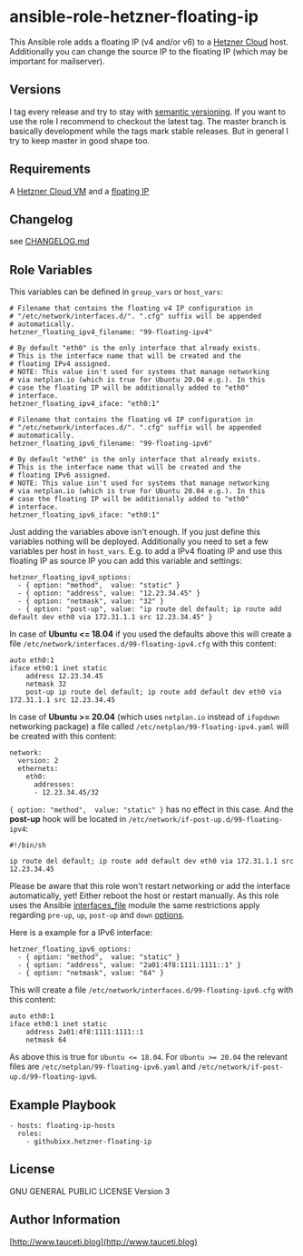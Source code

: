 ansible-role-hetzner-floating-ip
================================

This Ansible role adds a floating IP (v4 and/or v6) to a [Hetzner Cloud](https://www.hetzner.cloud) host. Additionally you can change the source IP to the floating IP (which may be important for mailserver).

Versions
--------

I tag every release and try to stay with [semantic versioning](http://semver.org). If you want to use the role I recommend to checkout the latest tag. The master branch is basically development while the tags mark stable releases. But in general I try to keep master in good shape too.

Requirements
------------

A [Hetzner Cloud VM](https://www.hetzner.cloud) and a [floating IP](https://docs.hetzner.com/cloud/floating-ips/persistent-configuration/)

Changelog
---------

see [CHANGELOG.md](https://github.com/githubixx/ansible-role-hetzner-floating-ip/blob/master/CHANGELOG.md)

Role Variables
--------------

This variables can be defined in `group_vars` or `host_vars`:

```
# Filename that contains the floating v4 IP configuration in
# "/etc/network/interfaces.d/". ".cfg" suffix will be appended
# automatically.
hetzner_floating_ipv4_filename: "99-floating-ipv4"

# By default "eth0" is the only interface that already exists.
# This is the interface name that will be created and the
# floating IPv4 assigned.
# NOTE: This value isn't used for systems that manage networking
# via netplan.io (which is true for Ubuntu 20.04 e.g.). In this
# case the floating IP will be additionally added to "eth0"
# interface.
hetzner_floating_ipv4_iface: "eth0:1"

# Filename that contains the floating v6 IP configuration in
# "/etc/network/interfaces.d/". ".cfg" suffix will be appended
# automatically.
hetzner_floating_ipv6_filename: "99-floating-ipv6"

# By default "eth0" is the only interface that already exists.
# This is the interface name that will be created and the
# floating IPv6 assigned.
# NOTE: This value isn't used for systems that manage networking
# via netplan.io (which is true for Ubuntu 20.04 e.g.). In this
# case the floating IP will be additionally added to "eth0"
# interface.
hetzner_floating_ipv6_iface: "eth0:1"
```

Just adding the variables above isn't enough. If you just define this variables nothing will be deployed. Additionally you need to set a few variables per host in `host_vars`. E.g. to add a IPv4 floating IP and use this floating IP as source IP you can add this variable and settings:

```
hetzner_floating_ipv4_options:
  - { option: "method",  value: "static" }
  - { option: "address", value: "12.23.34.45" }
  - { option: "netmask", value: "32" }
  - { option: "post-up", value: "ip route del default; ip route add default dev eth0 via 172.31.1.1 src 12.23.34.45" }
```

In case of **Ubuntu <= 18.04** if you used the defaults above this will create a file `/etc/network/interfaces.d/99-floating-ipv4.cfg` with this content:

```
auto eth0:1
iface eth0:1 inet static
    address 12.23.34.45
    netmask 32
    post-up ip route del default; ip route add default dev eth0 via 172.31.1.1 src 12.23.34.45
```

In case of **Ubuntu >= 20.04** (which uses `netplan.io` instead of `ifupdown` networking package) a file called `/etc/netplan/99-floating-ipv4.yaml` will be created with this content:

```
network:
  version: 2
  ethernets:
    eth0:
      addresses:
      - 12.23.34.45/32
```

`{ option: "method",  value: "static" }` has no effect in this case. And the **post-up** hook will be located in `/etc/network/if-post-up.d/99-floating-ipv4`:

```
#!/bin/sh

ip route del default; ip route add default dev eth0 via 172.31.1.1 src 12.23.34.45
```

Please be aware that this role won't restart networking or add the interface automatically, yet! Either reboot the host or restart manually. As this role uses the Ansible [interfaces_file](https://docs.ansible.com/ansible/2.4/interfaces_file_module.html) module the same restrictions apply regarding `pre-up`, `up`, `post-up` and `down` [options](https://docs.ansible.com/ansible/2.4/interfaces_file_module.html#options).

Here is a example for a IPv6 interface:

```
hetzner_floating_ipv6_options:
  - { option: "method",  value: "static" }
  - { option: "address", value: "2a01:4f8:1111:1111::1" }
  - { option: "netmask", value: "64" }
```

This will create a file `/etc/network/interfaces.d/99-floating-ipv6.cfg` with this content:

```
auto eth0:1
iface eth0:1 inet static
    address 2a01:4f8:1111:1111::1
    netmask 64
```

As above this is true for `Ubuntu <= 18.04`. For `Ubuntu >= 20.04` the relevant files are `/etc/netplan/99-floating-ipv6.yaml` and `/etc/network/if-post-up.d/99-floating-ipv6`.

Example Playbook
----------------

```
- hosts: floating-ip-hosts
  roles:
    - githubixx.hetzner-floating-ip
```

License
-------

GNU GENERAL PUBLIC LICENSE Version 3

Author Information
------------------

[http://www.tauceti.blog](http://www.tauceti.blog)
